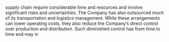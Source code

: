 supply  chain  require  considerable  time  and  resources  and  involve  significant  risks  and  uncertainties.  The  Company  has  also
outsourced much of its transportation and logistics management. While these arrangements can lower operating costs, they also
reduce the Company’s direct control over production and distribution. Such diminished control has from time to time and may in